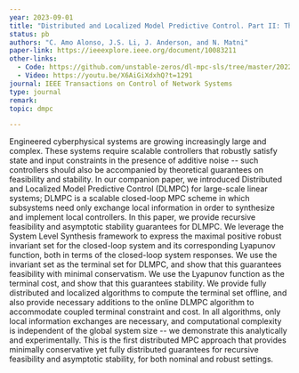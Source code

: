 ```yaml
---
year: 2023-09-01
title: "Distributed and Localized Model Predictive Control. Part II: Theoretical Guarantees"
status: pb
authors: "C. Amo Alonso, J.S. Li, J. Anderson, and N. Matni"
paper-link: https://ieeexplore.ieee.org/document/10083211
other-links: 
  - Code: https://github.com/unstable-zeros/dl-mpc-sls/tree/master/2022_TNCS_DLMPC-Part-II
  - Video: https://youtu.be/X6AiGiXdxhQ?t=1291
journal: IEEE Transactions on Control of Network Systems 
type: journal
remark: 
topic: dmpc

---
```


Engineered cyberphysical systems are growing increasingly large and complex. These systems require scalable controllers that robustly satisfy state and input constraints in the presence of additive noise -- such controllers should also be accompanied by theoretical guarantees on feasibility and stability. In our companion paper, we introduced Distributed and Localized Model Predictive Control (DLMPC) for large-scale linear systems; DLMPC is a scalable closed-loop MPC scheme in which subsystems need only exchange local information in order to synthesize and implement local controllers. In this paper, we provide recursive feasibility and asymptotic stability guarantees for DLMPC. We leverage the System Level Synthesis framework to express the maximal positive robust invariant set for the closed-loop system and its corresponding Lyapunov function, both in terms of the closed-loop system responses. We use the invariant set as the terminal set for DLMPC, and show that this guarantees feasibility with minimal conservatism. We use the Lyapunov function as the terminal cost, and show that this guarantees stability. We provide fully distributed and localized algorithms to compute the terminal set offline, and also provide necessary additions to the online DLMPC algorithm to accommodate coupled terminal constraint and cost. In all algorithms, only local information exchanges are necessary, and computational complexity is independent of the global system size -- we demonstrate this analytically and experimentally. This is the first distributed MPC approach that provides minimally conservative yet fully distributed guarantees for recursive feasibility and asymptotic stability, for both nominal and robust settings.
